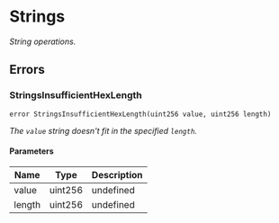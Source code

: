 # Strings







*String operations.*



## Errors

### StringsInsufficientHexLength

```solidity
error StringsInsufficientHexLength(uint256 value, uint256 length)
```



*The `value` string doesn&#39;t fit in the specified `length`.*

#### Parameters

| Name | Type | Description |
|---|---|---|
| value | uint256 | undefined |
| length | uint256 | undefined |



